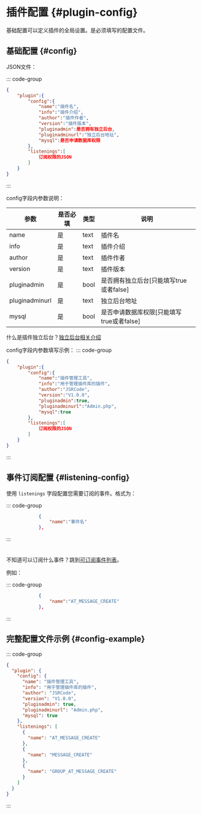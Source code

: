 # 插件配置 {#plugin-config}

基础配置可以定义插件的全局设置。是必须填写的配置文件。

## 基础配置 {#config}

JSON文件：

::: code-group

```json [json]
{
    "plugin":{
        "config":{
            "name":"插件名",
            "info":"插件介绍",
            "author":"插件作者",
            "version":"插件版本",
            "pluginadmin":是否拥有独立后台,
            "pluginadminurl":"独立后台地址",
            "mysql":是否申请数据库权限
        },
        "listenings":[
            订阅权限的JSON
        ]
    }
}
```

:::

config字段内参数说明：

| 参数           | 是否必填 | 类型 | 说明                                      |
| -------------- | -------- | ---- | ----------------------------------------- |
| name           | 是       | text | 插件名                                    |
| info           | 是       | text | 插件介绍                                  |
| author         | 是       | text | 插件作者                                  |
| version        | 是       | text | 插件版本                                  |
| pluginadmin    | 是       | bool | 是否拥有独立后台[只能填写true或者false]   |
| pluginadminurl | 是       | text | 独立后台地址                              |
| mysql          | 是       | bool | 是否申请数据库权限[只能填写true或者false] |

什么是插件独立后台？[独立后台相关介绍](/api/pluginadmin)

config字段内参数填写示例：
::: code-group

```json [json]
{
    "plugin":{
        "config":{
            "name":"插件管理工具",
            "info":"用于管理插件库的插件",
            "author":"JSRCode",
            "version":"V1.0.0",
            "pluginadmin":true,
            "pluginadminurl":"Admin.php",
            "mysql":true
        },
        "listenings":[
            订阅权限的JSON
        ]
    }
}
```

:::

## 事件订阅配置 {#listening-config}

使用 `listenings` 字段配置您需要订阅的事件。格式为：

::: code-group

```json [json]
            {
                "name":"事件名"
            },
```

:::

<div class="tip custom-block" style="padding-top: 8px">

不知道可以订阅什么事件？跳到[可订阅事件列表](/api/event-list)。

</div>

例如：

::: code-group

```json [json]
            {
                "name":"AT_MESSAGE_CREATE"
            },
```

:::

## 完整配置文件示例 {#config-example}

::: code-group

```json [json]
{
  "plugin": {
    "config": {
      "name": "插件管理工具",
      "info": "用于管理插件库的插件",
      "author": "JSRCode",
      "version": "V1.0.0",
      "pluginadmin": true,
      "pluginadminurl": "Admin.php",
      "mysql": true
    },
    "listenings": [
      {
        "name": "AT_MESSAGE_CREATE"
      },
      {
        "name": "MESSAGE_CREATE"
      },
      {
        "name": "GROUP_AT_MESSAGE_CREATE"
      }
    ]
  }
}
```

:::
